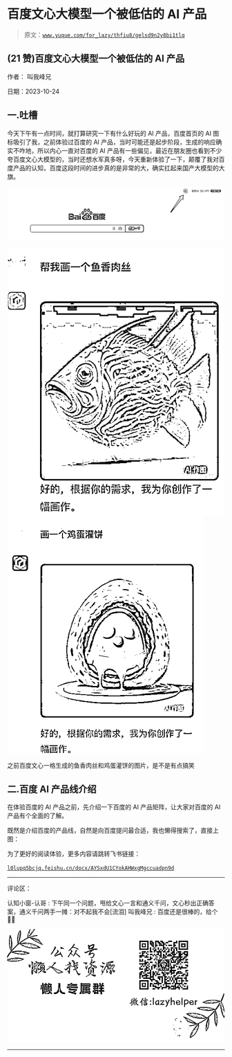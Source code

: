 # 百度文心大模型一个被低估的 AI 产品

> 原文：[`www.yuque.com/for_lazy/thfiu8/gelsd9n2y8bi1tlq`](https://www.yuque.com/for_lazy/thfiu8/gelsd9n2y8bi1tlq)

## (21 赞)百度文心大模型一个被低估的 AI 产品

作者： 叫我峰兄

日期：2023-10-24

## 一.吐槽

今天下午有一点时间，就打算研究一下有什么好玩的 AI 产品，百度首页的 AI 图标吸引了我，之前体验过百度的 AI 产品，当时可能还是起步阶段，生成的响应确实不咋地，所以内心一直对百度的 AI 产品有一些偏见，最近在朋友圈也看到不少夸百度文心大模型的，当时还想水军真多呀，今天重新体验了一下，颠覆了我对百度产品的认知，百度这段时间的进步真的是非常的大，确实扛起来国产大模型的大旗。

![](img/345317fa4830963316b9d4834ef2c52d.png)

![](img/00ab77ed12813ab78aed241a23dd39d5.png)![](img/a709b6b95adea42e7dc81c53b2f8acfa.png)

之前百度文心一格生成的鱼香肉丝和鸡蛋灌饼的图片，是不是有点搞笑

## 二.百度 AI 产品线介绍

在体验百度的 AI 产品之前，先介绍一下百度的 AI 产品矩阵，让大家对百度的 AI 产品有个全面的了解。

既然是介绍百度的产品线，自然是向百度提问最合适，我也懒得搜索了，直接上图：

为了更好的阅读体验，更多内容请跳转飞书链接：

[`l0lupq5bcjq.feishu.cn/docx/AYSxdU1CYokAHWxgMgccuadpn9d`](https://l0lupq5bcjq.feishu.cn/docx/AYSxdU1CYokAHWxgMgccuadpn9d)

* * *

评论区：

认知小窗-认哥 : 下午同一个问题，甩给文心一言和通义千问，文心秒出正确答案，通义千问两手一摊：对不起我不会[流泪]
叫我峰兄 : 百度还是很棒的，给个👍🏻

![](img/1c37d505930596d12a88ab23e11aa07a.png)

* * *